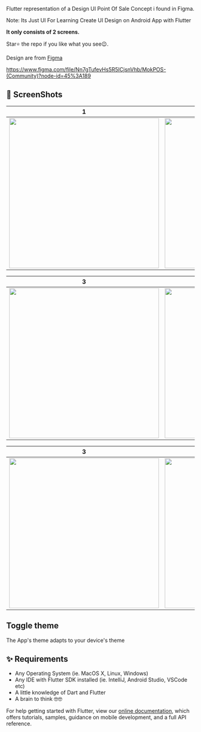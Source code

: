 Flutter representation of a Design UI Point Of Sale Concept i found in Figma. 

Note: Its Just UI For Learning Create UI Design on Android App with Flutter

**It only consists of 2 screens.**

Star⭐ the repo if you like what you see😉.


Design are from [Figma](https://Figma.com)

https://www.figma.com/file/Nn7gTufevHs5R5ICjsnVhb/MokPOS-(Community)?node-id=45%3A189

## 📸 ScreenShots


 1 | 2|
|------|-------|
|<img src="https://user-images.githubusercontent.com/44578997/123511198-4d06ae80-d6aa-11eb-8e13-78b5457c2c7a.png" width="400">|<img src="https://user-images.githubusercontent.com/44578997/123511412-5fcdb300-d6ab-11eb-97ee-529e93d11388.png" width="400">|

| 3 | 4|
|------|-------|
|<img src="https://user-images.githubusercontent.com/44578997/123511442-99062300-d6ab-11eb-9d17-25990f52634a.png" width="400">|<img src="https://user-images.githubusercontent.com/44578997/123511445-9acfe680-d6ab-11eb-99fa-b79853f12c96.png" width="400">|

| 3 | 4|
|------|-------|
|<img src="https://user-images.githubusercontent.com/44578997/123511447-9dcad700-d6ab-11eb-8531-e76f38c0177e.png" width="400">|<img src="https://user-images.githubusercontent.com/44578997/123511449-9efc0400-d6ab-11eb-9876-e3fcf319ba1f.png" width="400">|


## Toggle theme
The App's theme adapts to your device's theme

## ✨ Requirements
* Any Operating System (ie. MacOS X, Linux, Windows)
* Any IDE with Flutter SDK installed (ie. IntelliJ, Android Studio, VSCode etc)
* A little knowledge of Dart and Flutter
* A brain to think 🤓🤓

For help getting started with Flutter, view our 
[online documentation](https://flutter.io/docs), which offers tutorials, 
samples, guidance on mobile development, and a full API reference.
